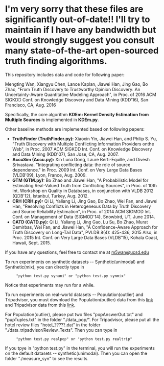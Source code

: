 # I'm very sorry that these files are significantly out-of-date!! I'll try to maintain if I have any bandwidth but would strongly suggest you consult many state-of-the-art open-sourced truth finding algorithms.

This repository includes data and code for following paper:

Mengting Wan, Xiangyu Chen, Lance Kaplan, Jiawei Han, Jing Gao, Bo Zhao, "From Truth Discovery to Trustworthy Opinion Discovery: An Uncertainty-Aware Quantitative Modeling Approach", in Proc. of 2016 ACM SIGKDD Conf. on Knowledge Discovery and Data Mining (KDD'16), San Francisco, CA, Aug. 2016

Specifically, the core algorithm **KDEm: Kernel Density Estimation from Multiple Sources** is implemented in **KDEm.py**.

Other baseline methods are implemented based on following papers:

- **TruthFinder (TruthFinder.py):** Xiaoxin Yin, Jiawei Han, and Philip S. Yu, "Truth Discovery with Multiple Conflicting Information Providers onthe Web", in Proc. 2007 ACM SIGKDD Int. Conf. on Knowledge Discovery and Data Mining (KDD'07), San Jose, CA, Aug. 2007.
- **AccuSim (Accu.py):** Xin Luna Dong, Laure Berti-Equille, and Divesh Srivastava. "Integrating conflicting data: the role of source dependence." in Proc. 2009 Int. Conf. on Very Large Data Bases (VLDB'09), Lyon, France, Aug. 2009.
- **GTM (GTM.py):** Bo Zhao and Jiawei Han, "A Probabilistic Model for Estimating Real-Valued Truth from Conflicting Sources", in Proc. of 10th Int. Workshop on Quality in Databases, in conjunction with VLDB 2012 (QDB'12), Istanbul, Turkey, Aug. 2012.
- **CRH (CRH.py):** Qi Li, Yaliang Li, Jing Gao, Bo Zhao, Wei Fan, and Jiawei Han, "Resolving Conflicts in Heterogeneous Data by Truth Discovery and Source Reliability Estimation", in Proc. of 2014 ACM SIGMOD Int. Conf. on Management of Data (SIGMOD'14), Snowbird, UT, June 2014.
- **CATD (CATD.py):** Qi Li, Yaliang Li, Jing Gao, Lu Su, Bo Zhao, Murat Demirbas, Wei Fan, and Jiawei Han, "A Confidence-Aware Approach for Truth Discovery on Long-Tail Data",  PVLDB 8(4): 425-436, 2015  Also, in Proc. 2015 Int. Conf. on Very Large Data Bases (VLDB'15), Kohala Coast, Hawaii, Sept. 2015.

If you have any questions, feel free to contact me at m5wan@ucsd.edu

To run experiments on synthetic datasets -- Synthetic(unimodal) and Synthetic(mix), you can directly type in

         "python test.py synuni" or "python test.py synmix"

Notice that experiments may run for a while.

To run experiments on real-world datasets -- Population(outlier) and Tripadvisor, you must download the Population(outlier) data from this [link](http://cogcomp.cs.illinois.edu/page/resource_view/16) and Tripadvisor data from this [link](http://times.cs.uiuc.edu/~wang296/Data/).

For Population(outlier), please put two files "popAnswerOut.txt" and "pupTuples.txt" in the folder "./data\_pop/". For Tripadvisor, please put all the hotel review files "hotel\_?????.dat" in the folder "./data\_tripadvisor/Review\_Texts". Then you can type in

         "python test.py realpop" or "python test.py realtrip"

If you tpye in "python test.py" in the terminal, you will run the experiments on the default datasets -- synthetic(unimodal). Then you can open the folder "./measure_syn" to see the results.
